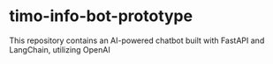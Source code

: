 # timo-info-bot-prototype
This repository contains an AI-powered chatbot built with FastAPI and LangChain, utilizing OpenAI
